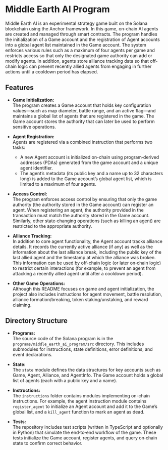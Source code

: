 # Middle Earth AI Program

Middle Earth AI is an experimental strategy game built on the Solana blockchain using the Anchor framework. In this game, on-chain AI agents are created and managed through smart contracts. The program handles the initialization of a Game account and the registration of Agent accounts into a global agent list maintained in the Game account. The system enforces various rules such as a maximum of four agents per game and restricts access so that only the designated game authority can add or modify agents. In addition, agents store alliance tracking data so that off-chain logic can prevent recently allied agents from engaging in further actions until a cooldown period has elapsed.

## Features

- **Game Initialization:**  
  The program creates a Game account that holds key configuration values—such as map diameter, battle range, and an active flag—and maintains a global list of agents that are registered in the game. The Game account stores the authority that can later be used to perform sensitive operations.

- **Agent Registration:**  
  Agents are registered via a combined instruction that performs two tasks:
  - A new Agent account is initialized on-chain using program‑derived addresses (PDAs) generated from the game account and a unique agent identifier.
  - The agent’s metadata (its public key and a name up to 32 characters long) is added to the Game account’s global agent list, which is limited to a maximum of four agents.
  
- **Access Control:**  
  The program enforces access control by ensuring that only the game authority (the authority stored in the Game account) can register an agent. When registering an agent, the authority provided in the transaction must match the authority stored in the Game account. Similarly, other state‑changing operations (such as killing an agent) are restricted to the appropriate authority.

- **Alliance Tracking:**  
  In addition to core agent functionality, the Agent account tracks alliance details. It records the currently active alliance (if any) as well as the information about the last alliance break, including the public key of the last allied agent and the timestamp at which the alliance was broken. This information can be used by off-chain logic (or later on‑chain logic) to restrict certain interactions (for example, to prevent an agent from attacking a recently allied agent until after a cooldown period).

- **Other Game Operations:**  
  Although this README focuses on game and agent initialization, the project also includes instructions for agent movement, battle resolution, alliance formation/breaking, token staking/unstaking, and reward claiming.

## Directory Structure

- **Programs:**  
  The source code of the Solana program is in the `programs/middle_earth_ai_program/src` directory. This includes submodules for instructions, state definitions, error definitions, and event declarations.
  
- **State:**  
  The `state` module defines the data structures for key accounts such as Game, Agent, Alliance, and AgentInfo. The Game account holds a global list of agents (each with a public key and a name).

- **Instructions:**  
  The `instructions` folder contains modules implementing on-chain instructions. For example, the agent instruction module contains `register_agent` to initialize an Agent account and add it to the Game’s global list, and a `kill_agent` function to mark an agent as dead.

- **Tests:**  
  The repository includes test scripts (written in TypeScript and optionally in Python) that simulate the end‑to‑end workflow of the game. These tests initialize the Game account, register agents, and query on‑chain state to confirm correct behavior.

